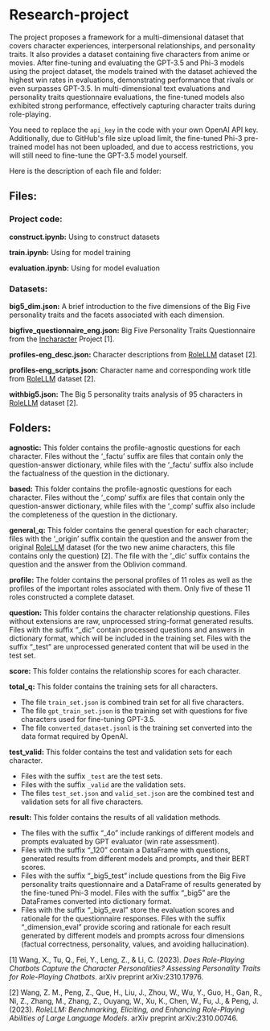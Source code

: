 # Research-project

The project proposes a framework for a multi-dimensional dataset that covers character experiences, interpersonal relationships, and personality traits. It also provides a dataset containing five characters from anime or movies. After fine-tuning and evaluating the GPT-3.5 and Phi-3 models using the project dataset, the models trained with the dataset achieved the highest win rates in evaluations, demonstrating performance that rivals or even surpasses GPT-3.5. In multi-dimensional text evaluations and  personality traits questionnaire evaluations, the fine-tuned models also exhibited strong performance, effectively capturing character traits during role-playing.

You need to replace the `api_key` in the code with your own OpenAI API key. Additionally, due to GitHub's file size upload limit, the fine-tuned Phi-3 pre-trained model has not been uploaded, and due to access restrictions, you will still need to fine-tune the GPT-3.5 model yourself.

Here is the description of each file and folder:
## Files:
### Project code:
**construct.ipynb:** Using to construct datasets

**train.ipynb:** Using for model training

**evaluation.ipynb:** Using for model evaluation

### Datasets:
**big5_dim.json:** A brief introduction to the five dimensions of the Big Five personality traits and the facets associated with each dimension.

**bigfive_questionnaire_eng.json:** Big Five Personality Traits Questionnaire from the [Incharacter](https://github.com/LC1332/Chat-Haruhi-Suzumiya/tree/main/research/personality) Project [1].

**profiles-eng_desc.json:** Character descriptions from [RoleLLM](https://huggingface.co/datasets/ZenMoore/RoleBench) dataset [2].

**profiles-eng_scripts.json:** Character name and corresponding work title from [RoleLLM](https://huggingface.co/datasets/ZenMoore/RoleBench) dataset [2].

**withbig5.json:** The Big 5 personality traits analysis of 95 characters in [RoleLLM](https://huggingface.co/datasets/ZenMoore/RoleBench) dataset [2].

## Folders:
**agnostic:** This folder contains the profile-agnostic questions for each character. Files without the ‘_factu’ suffix are files that contain only the question-answer dictionary, while files with the ‘_factu’ suffix also include the factualness of the question in the dictionary.

**based:** This folder contains the profile-agnostic questions for each character. Files without the ‘_comp’ suffix are files that contain only the question-answer dictionary, while files with the ‘_comp’ suffix also include the completeness of the question in the dictionary.

**general_q:** This folder contains the general question for each character; files with the ‘_origin’ suffix contain the question and the answer from the original [RoleLLM](https://huggingface.co/datasets/ZenMoore/RoleBench) dataset (for the two new anime characters, this file contains only the question) [2]. The file with the ‘_dic’ suffix contains the question and the answer from the Oblivion command.

**profile:** The folder contains the personal profiles of 11 roles as well as the profiles of the important roles associated with them. Only five of these 11 roles constructed a complete dataset.

**question:** This folder contains the character relationship questions. Files without extensions are raw, unprocessed string-format generated results. Files with the suffix “_dic” contain processed questions and answers in dictionary format, which will be included in the training set. Files with the suffix “_test” are unprocessed generated content that will be used in the test set.

**score:** This folder contains the relationship scores for each character.

**total_q:** This folder contains the training sets for all characters. 

- The file `train_set.json` is combined train set for all five characters.
- The file `gpt_train_set.json` is the training set with questions for five characters used for fine-tuning GPT-3.5.
- The file `converted_dataset.jsonl` is the training set converted into the data format required by OpenAI.

**test_valid:** This folder contains the test and validation sets for each character.

- Files with the suffix `_test` are the test sets.
- Files with the suffix `_valid` are the validation sets.
- The files `test_set.json` and `valid_set.json` are the combined test and validation sets for all five characters.

**result:** 
This folder contains the results of all validation methods. 

- The files with the suffix “_4o” include rankings of different models and prompts evaluated by GPT evaluator (win rate assessment). 
- Files with the suffix “_120” contain a DataFrame with questions, generated results from different models and prompts, and their BERT scores. 
- Files with the suffix “_big5_test” include questions from the Big Five personality traits questionnaire and a DataFrame of results generated by the fine-tuned Phi-3 model. Files with the suffix “_big5” are the DataFrames converted into dictionary format. 
- Files with the suffix “_big5_eval” store the evaluation scores and rationale for the questionnaire responses. Files with the suffix “_dimension_eval” provide scoring and rationale for each result generated by different models and prompts across four dimensions (factual correctness, personality, values, and avoiding hallucination).

[1] Wang, X., Tu, Q., Fei, Y., Leng, Z., & Li, C. (2023). *Does Role-Playing Chatbots Capture the Character Personalities? Assessing Personality Traits for Role-Playing Chatbots*. arXiv preprint arXiv:2310.17976.

[2] Wang, Z. M., Peng, Z., Que, H., Liu, J., Zhou, W., Wu, Y., Guo, H., Gan, R., Ni, Z., Zhang, M., Zhang, Z., Ouyang, W., Xu, K., Chen, W., Fu, J., & Peng, J. (2023). *RoleLLM: Benchmarking, Eliciting, and Enhancing Role-Playing Abilities of Large Language Models*. arXiv preprint arXiv:2310.00746.
